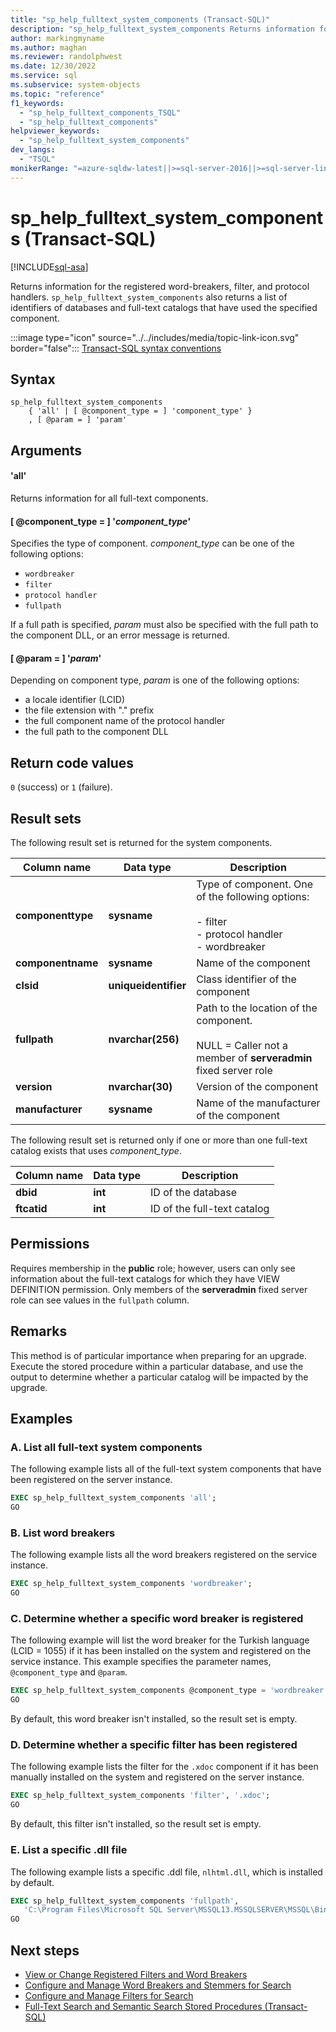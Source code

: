```yaml
---
title: "sp_help_fulltext_system_components (Transact-SQL)"
description: "sp_help_fulltext_system_components Returns information for the registered word-breakers, filter, and protocol handlers."
author: markingmyname
ms.author: maghan
ms.reviewer: randolphwest
ms.date: 12/30/2022
ms.service: sql
ms.subservice: system-objects
ms.topic: "reference"
f1_keywords:
  - "sp_help_fulltext_components_TSQL"
  - "sp_help_fulltext_components"
helpviewer_keywords:
  - "sp_help_fulltext_system_components"
dev_langs:
  - "TSQL"
monikerRange: "=azure-sqldw-latest||>=sql-server-2016||>=sql-server-linux-2017||=azuresqldb-mi-current"
---
```

# sp_help_fulltext_system_components (Transact-SQL)

[!INCLUDE[sql-asa](../../includes/applies-to-version/sql-asa.md)]

Returns information for the registered word-breakers, filter, and protocol handlers. `sp_help_fulltext_system_components` also returns a list of identifiers of databases and full-text catalogs that have used the specified component.

:::image type="icon" source="../../includes/media/topic-link-icon.svg" border="false"::: [Transact-SQL syntax conventions](../../t-sql/language-elements/transact-sql-syntax-conventions-transact-sql.md)

## Syntax

```syntaxsql
sp_help_fulltext_system_components
    { 'all' | [ @component_type = ] 'component_type' }
    , [ @param = ] 'param'
```

## Arguments

#### 'all'

Returns information for all full-text components.

#### [ @component_type = ] '*component_type*'

Specifies the type of component. *component_type* can be one of the following options:

- `wordbreaker`
- `filter`
- `protocol handler`
- `fullpath`

If a full path is specified, *param* must also be specified with the full path to the component DLL, or an error message is returned.

#### [ @param = ] '*param*'

Depending on component type, *param* is one of the following options:

- a locale identifier (LCID)
- the file extension with "." prefix
- the full component name of the protocol handler
- the full path to the component DLL

## Return code values

 `0` (success) or `1` (failure).

## Result sets

The following result set is returned for the system components.

| Column name | Data type | Description |
| --- | --- | --- |
| **componenttype** | **sysname** | Type of component. One of the following options:<br /><br />- filter<br />- protocol handler<br />- wordbreaker |
| **componentname** | **sysname** | Name of the component |
| **clsid** | **uniqueidentifier** | Class identifier of the component |
| **fullpath** | **nvarchar(256)** | Path to the location of the component.<br /><br />NULL = Caller not a member of **serveradmin** fixed server role |
| **version** | **nvarchar(30)** | Version of the component |
| **manufacturer** | **sysname** | Name of the manufacturer of the component |

 The following result set is returned only if one or more than one full-text catalog exists that uses *component_type*.

| Column name | Data type | Description |
| --- | --- | --- |
| **dbid** | **int** | ID of the database |
| **ftcatid** | **int** | ID of the full-text catalog |

## Permissions

Requires membership in the **public** role; however, users can only see information about the full-text catalogs for which they have VIEW DEFINITION permission. Only members of the **serveradmin** fixed server role can see values in the `fullpath` column.

## Remarks

This method is of particular importance when preparing for an upgrade. Execute the stored procedure within a particular database, and use the output to determine whether a particular catalog will be impacted by the upgrade.

## Examples

### A. List all full-text system components

The following example lists all of the full-text system components that have been registered on the server instance.

```sql
EXEC sp_help_fulltext_system_components 'all';
GO
```

### B. List word breakers

The following example lists all the word breakers registered on the service instance.

```sql
EXEC sp_help_fulltext_system_components 'wordbreaker';
GO
```

### C. Determine whether a specific word breaker is registered

The following example will list the word breaker for the Turkish language (LCID = 1055) if it has been installed on the system and registered on the service instance. This example specifies the parameter names, `@component_type` and `@param`.

```sql
EXEC sp_help_fulltext_system_components @component_type = 'wordbreaker', @param = 1055;
GO
```

By default, this word breaker isn't installed, so the result set is empty.

### D. Determine whether a specific filter has been registered

The following example lists the filter for the `.xdoc` component if it has been manually installed on the system and registered on the server instance.

```sql
EXEC sp_help_fulltext_system_components 'filter', '.xdoc';
GO
```

By default, this filter isn't installed, so the result set is empty.

### E. List a specific .dll file

The following example lists a specific .ddl file, `nlhtml.dll`, which is installed by default.

```sql
EXEC sp_help_fulltext_system_components 'fullpath',
   'C:\Program Files\Microsoft SQL Server\MSSQL13.MSSQLSERVER\MSSQL\Binn\nlhtml.dll';
GO
```

## Next steps

- [View or Change Registered Filters and Word Breakers](../../relational-databases/search/view-or-change-registered-filters-and-word-breakers.md)
- [Configure and Manage Word Breakers and Stemmers for Search](../../relational-databases/search/configure-and-manage-word-breakers-and-stemmers-for-search.md)
- [Configure and Manage Filters for Search](../../relational-databases/search/configure-and-manage-filters-for-search.md)
- [Full-Text Search and Semantic Search Stored Procedures (Transact-SQL)](../../relational-databases/system-stored-procedures/full-text-search-and-semantic-search-stored-procedures-transact-sql.md)
